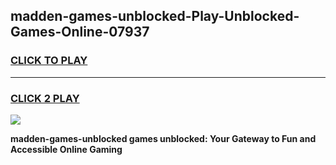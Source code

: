 
## madden-games-unblocked-Play-Unblocked-Games-Online-07937
<h3>
<a href="https://premium76.site?title=madden-games-unblocked&ref=24A">CLICK TO PLAY</a></h3>
<hr>

<h3>
<a href="https://premium76.site?title=madden-games-unblocked&ref=24A">CLICK 2 PLAY</a>
  
</h3>

<a href="https://premium76.site?title=madden-games-unblocked&ref=24A"><img src="https://clearcache.store/games.png"></a>


**madden-games-unblocked games unblocked: Your Gateway to Fun and Accessible Online Gaming**
